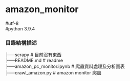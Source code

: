 # amazon_monitor

#utf-8  
#python 3.9.4  
  


### 目錄結構描述  

├──scrapy                       # 目前沒有東西  
├──README.md                    # readme  
├──amazon_pc_monitor.ipynb      # 爬蟲資料處理及分析圖表   
├──crawl_amazon.py              # amazon monitor 爬蟲


